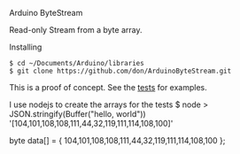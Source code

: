 Arduino ByteStream

Read-only Stream from a byte array.

Installing
    
    $ cd ~/Documents/Arduino/libraries
    $ git clone https://github.com/don/ArduinoByteStream.git

This is a proof of concept.
See the [tests](tests/test/test.ino) for examples.

I use nodejs to create the arrays for the tests
    $ node
    > JSON.stringify(Buffer("hello, world"))
    '[104,101,108,108,111,44,32,119,111,114,108,100]'
        
byte data[] = { 104,101,108,108,111,44,32,119,111,114,108,100 };
